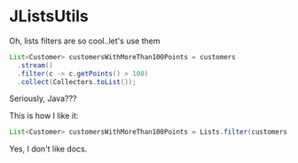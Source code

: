 # JListsUtils

Oh, lists filters are so cool..let's use them

```Java
List<Customer> customersWithMoreThan100Points = customers
  .stream()
  .filter(c -> c.getPoints() > 100)
  .collect(Collectors.toList());
```

Seriously, Java???

This is how I like it:

```Java
List<Customer> customersWithMoreThan100Points = Lists.filter(customers, c -> c.getPoints() > 100);
```

Yes, I don't like docs.
